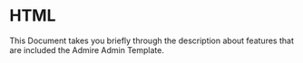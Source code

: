 # HTML

This Document takes you briefly through the description about features that are included the Admire Admin Template.

